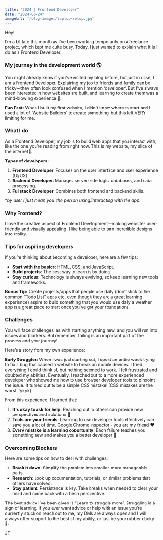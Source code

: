 ```yaml
---
title: "2024 | Frontend Developer"
date: "2024-05-24"
imageUrl: "/blog-images/laptop-setup.jpg"
---
```


Hey!

I’m a bit late this month as I’ve been working temporarily on a freelance project, which kept me quite busy. Today, I just wanted to explain what it is I do as a Frontend Developer.

### My journey in the development world 🌎

You might already know if you’ve visited my blog before, but just in case, I am a Frontend Developer. Explaining my job to friends and family can be tricky—they often look confused when I mention ‘developer’. But I’ve always been interested in how websites are built, and learning to create them was a mind-blowing experience 🤯.

**Fun Fact**: When I built my first website, I didn’t know where to start and I used a lot of ‘Website Builders’ to create something, but this felt VERY limiting for me.

### What I do

As a Frontend Developer, my job is to build web apps that you interact with, like the one you’re reading from right now. This is my website, my slice of the internet🍕.

**Types of developers**:

1. **Frontend Developer**: Focuses on the user interface and user experience (UI/UX).
2. **Backend Developer**: Manages server-side logic, databases, and data processing.
3. **Fullstack Developer**: Combines both frontend and backend skills.

\*_by user I just mean you, the person using/interacting with the app._

### Why Frontend?

I love the creative aspect of Frontend Development—making websites user-friendly and visually appealing. I like being able to turn incredible designs into reality.

### Tips for aspiring developers

If you’re thinking about becoming a developer, here are a few tips:

- **Start with the basics**: HTML, CSS, and JavaScript.
- **Build projects**: The best way to learn is by doing.
- **Stay curious**: Technology is always evolving, so keep learning new tools and frameworks.

**Bonus Tip:** Create projects/apps that people use daily (don’t stick to the common “Todo List” apps etc, even though they are a great learning experience) aspire to build something that you would use daily a weather app is a great place to start once you’ve got your foundations.

### Challenges

You will face challenges, as with starting anything new, and you will run into issues and blockers. But remember, failing is an important part of the process and your journey!

Here’s a story from my own experience:

**Early Struggles**: When I was just starting out, I spent an entire week trying to fix a bug that caused a website to break on mobile devices. I tried everything I could think of, but nothing seemed to work. I felt frustrated and doubted my abilities. Eventually, I reached out to a more experienced developer who showed me how to use browser developer tools to pinpoint the issue. It turned out to be a simple CSS mistake! (CSS mistakes are the worst ifykyk).

From this experience, I learned that:

1. **It's okay to ask for help**: Reaching out to others can provide new perspectives and solutions 📣
2. **Tools are your friends**: Learning to use developer tools effectively can save you a lot of time. Google Chrome Inspector - you are my friend ❤️
3. **Every mistake is a learning opportunity**: Each failure teaches you something new and makes you a better developer 💯

### Overcoming Blockers

Here are some tips on how to deal with challenges:

- **Break it down**: Simplify the problem into smaller, more manageable parts.
- **Research**: Look up documentation, tutorials, or similar problems that others have solved.
- **Stay patient**: Persistence is key. Take breaks when needed to clear your mind and come back with a fresh perspective.

The best advice I’ve been given is “Learn to struggle more”. Struggling is a sign of learning. If you ever want advice or help with an issue you’re currently stuck on reach out to me, my DMs are always open and I will always offer support to the best of my ability, or just be your rubber ducky 🦆.

JT
